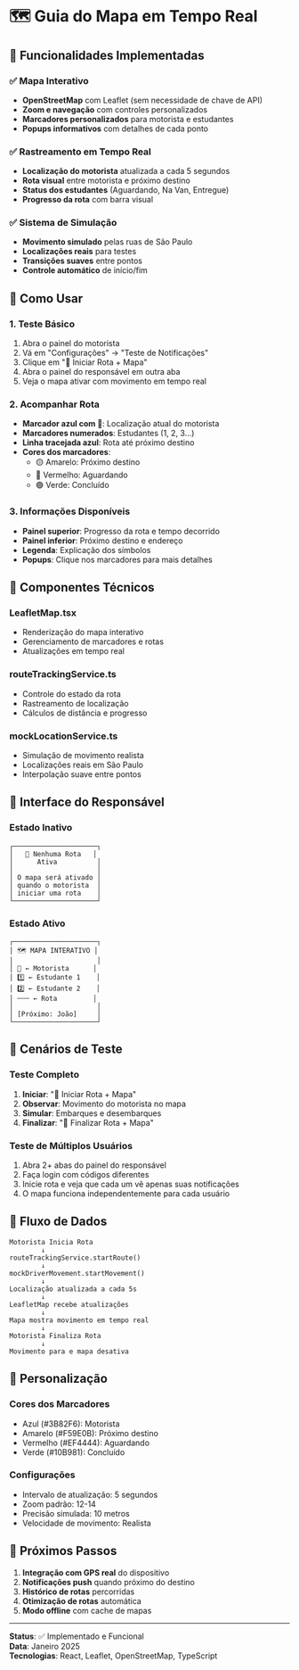 # 🗺️ Guia do Mapa em Tempo Real

## 🎯 Funcionalidades Implementadas

### ✅ Mapa Interativo
- **OpenStreetMap** com Leaflet (sem necessidade de chave de API)
- **Zoom e navegação** com controles personalizados
- **Marcadores personalizados** para motorista e estudantes
- **Popups informativos** com detalhes de cada ponto

### ✅ Rastreamento em Tempo Real
- **Localização do motorista** atualizada a cada 5 segundos
- **Rota visual** entre motorista e próximo destino
- **Status dos estudantes** (Aguardando, Na Van, Entregue)
- **Progresso da rota** com barra visual

### ✅ Sistema de Simulação
- **Movimento simulado** pelas ruas de São Paulo
- **Localizações reais** para testes
- **Transições suaves** entre pontos
- **Controle automático** de início/fim

## 🚀 Como Usar

### 1. **Teste Básico**
1. Abra o painel do motorista
2. Vá em "Configurações" → "Teste de Notificações"
3. Clique em "🚀 Iniciar Rota + Mapa"
4. Abra o painel do responsável em outra aba
5. Veja o mapa ativar com movimento em tempo real

### 2. **Acompanhar Rota**
- **Marcador azul com 🚐**: Localização atual do motorista
- **Marcadores numerados**: Estudantes (1, 2, 3...)
- **Linha tracejada azul**: Rota até próximo destino
- **Cores dos marcadores**:
  - 🟡 Amarelo: Próximo destino
  - 🔴 Vermelho: Aguardando
  - 🟢 Verde: Concluído

### 3. **Informações Disponíveis**
- **Painel superior**: Progresso da rota e tempo decorrido
- **Painel inferior**: Próximo destino e endereço
- **Legenda**: Explicação dos símbolos
- **Popups**: Clique nos marcadores para mais detalhes

## 🔧 Componentes Técnicos

### **LeafletMap.tsx**
- Renderização do mapa interativo
- Gerenciamento de marcadores e rotas
- Atualizações em tempo real

### **routeTrackingService.ts**
- Controle do estado da rota
- Rastreamento de localização
- Cálculos de distância e progresso

### **mockLocationService.ts**
- Simulação de movimento realista
- Localizações reais em São Paulo
- Interpolação suave entre pontos

## 📱 Interface do Responsável

### **Estado Inativo**
```
┌─────────────────────┐
│   📍 Nenhuma Rota   │
│      Ativa          │
│                     │
│ O mapa será ativado │
│ quando o motorista  │
│ iniciar uma rota    │
└─────────────────────┘
```

### **Estado Ativo**
```
┌─────────────────────┐
│ 🗺️ MAPA INTERATIVO │
│                     │
│ 🚐 ← Motorista      │
│ 1️⃣ ← Estudante 1    │
│ 2️⃣ ← Estudante 2    │
│ ╌╌╌ ← Rota         │
│                     │
│ [Próximo: João]     │
└─────────────────────┘
```

## 🧪 Cenários de Teste

### **Teste Completo**
1. **Iniciar**: "🚀 Iniciar Rota + Mapa"
2. **Observar**: Movimento do motorista no mapa
3. **Simular**: Embarques e desembarques
4. **Finalizar**: "🏁 Finalizar Rota + Mapa"

### **Teste de Múltiplos Usuários**
1. Abra 2+ abas do painel do responsável
2. Faça login com códigos diferentes
3. Inicie rota e veja que cada um vê apenas suas notificações
4. O mapa funciona independentemente para cada usuário

## 🔄 Fluxo de Dados

```
Motorista Inicia Rota
        ↓
routeTrackingService.startRoute()
        ↓
mockDriverMovement.startMovement()
        ↓
Localização atualizada a cada 5s
        ↓
LeafletMap recebe atualizações
        ↓
Mapa mostra movimento em tempo real
        ↓
Motorista Finaliza Rota
        ↓
Movimento para e mapa desativa
```

## 🎨 Personalização

### **Cores dos Marcadores**
- Azul (#3B82F6): Motorista
- Amarelo (#F59E0B): Próximo destino
- Vermelho (#EF4444): Aguardando
- Verde (#10B981): Concluído

### **Configurações**
- Intervalo de atualização: 5 segundos
- Zoom padrão: 12-14
- Precisão simulada: 10 metros
- Velocidade de movimento: Realista

## 🚀 Próximos Passos

1. **Integração com GPS real** do dispositivo
2. **Notificações push** quando próximo do destino
3. **Histórico de rotas** percorridas
4. **Otimização de rotas** automática
5. **Modo offline** com cache de mapas

---

**Status**: ✅ Implementado e Funcional  
**Data**: Janeiro 2025  
**Tecnologias**: React, Leaflet, OpenStreetMap, TypeScript